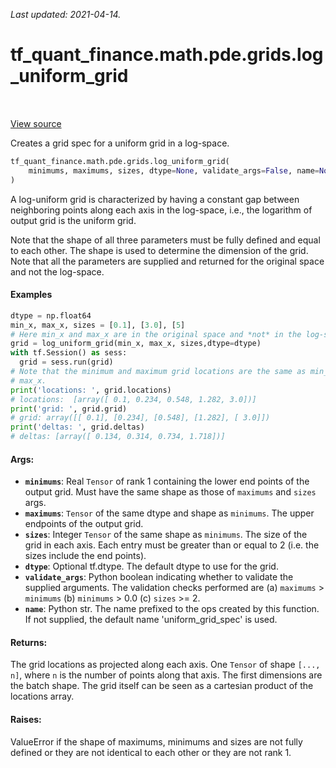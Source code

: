 <!--
This file is generated by a tool. Do not edit directly.
For open-source contributions the docs will be updated automatically.
-->

*Last updated: 2021-04-14.*

<div itemscope itemtype="http://developers.google.com/ReferenceObject">
<meta itemprop="name" content="tf_quant_finance.math.pde.grids.log_uniform_grid" />
<meta itemprop="path" content="Stable" />
</div>

# tf_quant_finance.math.pde.grids.log_uniform_grid

<!-- Insert buttons and diff -->

<table class="tfo-notebook-buttons tfo-api" align="left">
</table>

<a target="_blank" href="https://github.com/google/tf-quant-finance/blob/master/tf_quant_finance/math/pde/grids.py">View source</a>



Creates a grid spec for a uniform grid in a log-space.

```python
tf_quant_finance.math.pde.grids.log_uniform_grid(
    minimums, maximums, sizes, dtype=None, validate_args=False, name=None
)
```



<!-- Placeholder for "Used in" -->

A log-uniform grid is characterized by having a constant gap between
neighboring points along each axis in the log-space, i.e., the logarithm of
output grid is the uniform grid.

Note that the shape of all three parameters must be fully defined and equal
to each other. The shape is used to determine the dimension of the grid.
Note that all the parameters are supplied and returned for the original space
and not the log-space.

#### Examples

```python
dtype = np.float64
min_x, max_x, sizes = [0.1], [3.0], [5]
# Here min_x and max_x are in the original space and *not* in the log-space.
grid = log_uniform_grid(min_x, max_x, sizes,dtype=dtype)
with tf.Session() as sess:
  grid = sess.run(grid)
# Note that the minimum and maximum grid locations are the same as min_x and
# max_x.
print('locations: ', grid.locations)
# locations:  [array([ 0.1, 0.234, 0.548, 1.282, 3.0])]
print('grid: ', grid.grid)
# grid: array([[ 0.1], [0.234], [0.548], [1.282], [ 3.0]])
print('deltas: ', grid.deltas)
# deltas: [array([ 0.134, 0.314, 0.734, 1.718])]
```

#### Args:


* <b>`minimums`</b>: Real `Tensor` of rank 1 containing the lower end points of the
  output grid. Must have the same shape as those of `maximums` and `sizes`
  args.
* <b>`maximums`</b>: `Tensor` of the same dtype and shape as `minimums`. The upper
  endpoints of the output grid.
* <b>`sizes`</b>: Integer `Tensor` of the same shape as `minimums`. The size of the
  grid in each axis. Each entry must be greater than or equal to 2 (i.e. the
  sizes include the end points).
* <b>`dtype`</b>: Optional tf.dtype. The default dtype to use for the grid.
* <b>`validate_args`</b>: Python boolean indicating whether to validate the supplied
  arguments. The validation checks performed are (a) `maximums` > `minimums`
  (b) `minimums` > 0.0 (c) `sizes` >= 2.
* <b>`name`</b>: Python str. The name prefixed to the ops created by this function. If
  not supplied, the default name 'uniform_grid_spec' is used.


#### Returns:

The grid locations as projected along each axis. One `Tensor` of shape
`[..., n]`, where `n` is the number of points along that axis. The first
dimensions are the batch shape. The grid itself can be seen as a cartesian
product of the locations array.


#### Raises:

ValueError if the shape of maximums, minimums and sizes are not fully
defined or they are not identical to each other or they are not rank 1.
